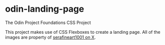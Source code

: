 # odin-landing-page
The Odin Project Foundations CSS Project

This project makes use of CSS Flexboxes to create a landing page. All of the images are property of [serafineart1001 on X](https://twitter.com/serafineart1001).
